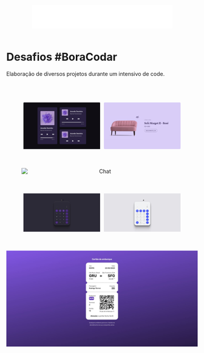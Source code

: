 <div align="center">
  <img alt="Desafios #BoraCodar" src="./desafio01_playermusica/src/assets/boraCodar.png">
</div><br>

# Desafios #BoraCodar
Elaboração de diversos projetos durante um intensivo de code.
<br>
<br>

<div align="center" style="margin-top: 50px; display: flex; justify-content:center; gap: 10px">
  <img alt="Player de música" src="./desafio01_playermusica/src/assets/github_capa.png" width="40%">
  <img alt="Card de produto" src="./desafio02_productcard/src/assets/github_capa.png" width="40%">
</div>

<div align="center" style="margin-top: 50px; display: flex; justify-content:center; gap: 10px">
  <img alt="Chat" src="https://i.imgur.com/8nHjX5q.png" width="84%">
</div>

<div align="center" style="margin-top: 50px; display: flex; justify-content:center; gap: 10px">
  <img alt="Player de música" src="./desafio05_calculadora/public/DarkTheme.JPG" width="40%">
  <img alt="Card de produto" src="./desafio05_calculadora/public/ligthTheme.JPG" width="40%">
</div>

<div align="center" style="margin-top: 50px; display: flex; justify-content:center; gap: 10px">
  <img alt="Player de música" src="./desafio06_boardingpass/public/desktopVersion.JPG" width="100%">
</div>